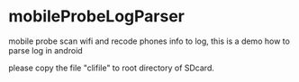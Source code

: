 # mobileProbeLogParser
mobile probe scan wifi and recode phones info to log, this is a demo how to parse log in android

please copy the file "clifile" to root directory of SDcard.
